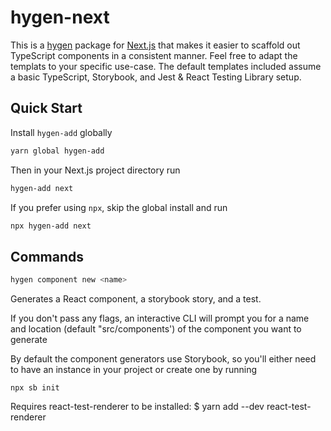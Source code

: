 # hygen-next

This is a [hygen](https://github.com/jondot/hygen) package for [Next.js](https://github.com/vercel/next.js) that makes it easier to scaffold out TypeScript components in a consistent manner. Feel free to adapt the templats to your specific use-case. The default templates included assume a basic TypeScript, Storybook, and Jest & React Testing Library setup.

## Quick Start

Install `hygen-add` globally

```sh
yarn global hygen-add
```

Then in your Next.js project directory run

```sh
hygen-add next
```

If you prefer using `npx`, skip the global install and run

```sh
npx hygen-add next
```

## Commands

```sh
hygen component new <name>
```

Generates a React component, a storybook story, and a test.

If you don't pass any flags, an interactive CLI will prompt you for a name and location (default "src/components') of the component you want to generate

By default the component generators use Storybook, so you'll either need to have an instance in your project or create one by running

```
npx sb init
```

Requires react-test-renderer to be installed:
\$ yarn add --dev react-test-renderer

```

```
